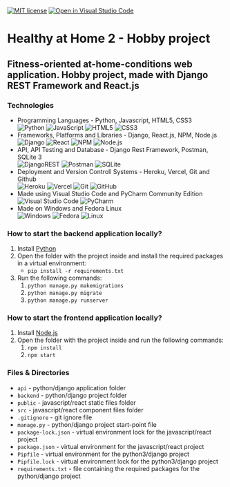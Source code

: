 [![MIT license](https://img.shields.io/badge/License-MIT-blue.svg)](https://github.com/mmanchev23/healthy-at-home2/blob/master/LICENSE)
[![Open in Visual Studio Code](https://open.vscode.dev/badges/open-in-vscode.svg)](https://open.vscode.dev/mmanchev23/healthy-at-home2)

# **Healthy at Home 2** - Hobby project

## Fitness-oriented at-home-conditions web application. Hobby project, made with Django REST Framework and React.js

### **Technologies**
<ul>
    <li>
        Programming Languages - Python, Javascript, HTML5, CSS3
        <br/>
        <img alt="Python" src="https://img.shields.io/badge/python-%2314354C.svg?style=for-the-badge&logo=python&logoColor=white"/>
        <img alt="JavaScript" src="https://img.shields.io/badge/javascript-%23323330.svg?style=for-the-badge&logo=javascript&logoColor=%23F7DF1E"/>
        <img alt="HTML5" src="https://img.shields.io/badge/html5-%23E34F26.svg?style=for-the-badge&logo=html5&logoColor=white"/>
        <img alt="CSS3" src="https://img.shields.io/badge/css3-%231572B6.svg?style=for-the-badge&logo=css3&logoColor=white"/>
    </li>
    <li>
        Frameworks, Platforms and Libraries - Django, React.js, NPM, Node.js
        <br/>
        <img alt="Django" src="https://img.shields.io/badge/django-%23092E20.svg?style=for-the-badge&logo=django&logoColor=white"/>
        <img alt="React" src="https://img.shields.io/badge/react-%2320232a.svg?style=for-the-badge&logo=react&logoColor=%2361DAFB"/>
        <img alt="NPM" src="https://img.shields.io/badge/NPM-%23000000.svg?style=for-the-badge&logo=npm&logoColor=white"/>
        <img alt="Node.js" src="https://img.shields.io/badge/node.js-%2343853D.svg?style=for-the-badge&logo=node.js&logoColor=white"/>
    </li>
    <li>
        API, API Testing and Database - Django Rest Framework, Postman, SQLite 3
        <br/>
        <img alt="DjangoREST" src="https://img.shields.io/badge/DJANGO-REST-ff1709?style=for-the-badge&logo=django&logoColor=white&color=ff1709&labelColor=gray"/>
        <img alt="Postman" src="https://img.shields.io/badge/Postman-FF6C37?style=for-the-badge&logo=postman&logoColor=red" />
        <img alt="SQLite" src ="https://img.shields.io/badge/sqlite-%2307405e.svg?style=for-the-badge&logo=sqlite&logoColor=white"/>
    </li>
    <li>
        Deployment and Version Controll Systems - Heroku, Vercel, Git and Github
        <br/>
        <img alt="Heroku" src="https://img.shields.io/badge/heroku-%23430098.svg?style=for-the-badge&logo=heroku&logoColor=white"/>
        <img alt="Vercel" src="https://img.shields.io/badge/vercel-%23000000.svg?style=for-the-badge&logo=vercel&logoColor=white"/>
        <img alt="Git" src="https://img.shields.io/badge/git-%23F05033.svg?style=for-the-badge&logo=git&logoColor=white"/>
        <img alt="GitHub" src="https://img.shields.io/badge/github-%23121011.svg?style=for-the-badge&logo=github&logoColor=white"/>
    </li>
    <li>
        Made using Visual Studio Code and PyCharm Community Edition
        <br/>
        <img alt="Visual Studio Code" src="https://img.shields.io/badge/VisualStudioCode-0078d7.svg?style=for-the-badge&logo=visual-studio-code&logoColor=white"/>
        <img alt="PyCharm" src="https://img.shields.io/badge/pycharm-143?style=for-the-badge&logo=pycharm&logoColor=black&color=black&labelColor=green"/>
    </li>
    <li>
        Made on Windows and Fedora Linux
        <br>
        <img alt="Windows" src="https://img.shields.io/badge/Windows-0078D6?style=for-the-badge&logo=windows&logoColor=white"/>
        <img alt="Fedora" src="https://img.shields.io/badge/Fedora-294172?style=for-the-badge&logo=fedora&logoColor=white"/>
        <img alt="Linux" src="https://img.shields.io/badge/Linux-FCC624?style=for-the-badge&logo=linux&logoColor=black"/>
    </li>
</ul>

### **How to start the backend application locally?**
1. Install [Python](https://www.python.org/downloads/)
2. Open the folder with the project inside and install the required packages in a virtual environment:
   - `pip install -r requirements.txt`
3. Run the following commands:
   1. `python manage.py makemigrations`
   2. `python manage.py migrate`
   3. `python manage.py runserver`

### **How to start the frontend application locally?**
1. Install [Node.js](https://nodejs.org/en/download/)
2. Open the folder with the project inside and run the following commands:
   1. `npm install`
   2. `npm start`

### **Files & Directories**
- `api` - python/django application folder
- `backend` - python/django project folder
- `public` - javascript/react static files folder
- `src` - javascript/react component files folder
- `.gitignore` - git ignore file
- `manage.py` - python/django project start-point file
- `package-lock.json` - virtual environment lock for the javascript/react project
- `package.json` - virtual environment for the javascript/react project
- `Pipfile` - virtual environment for the python3/django project
- `Pipfile.lock` - virtual environment lock for the python3/django project
- `requirements.txt` - file containing the required packages for the python/django project

